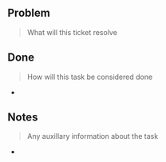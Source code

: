 ## Problem
> What will this ticket resolve

## Done
> How will this task be considered done
-

## Notes
> Any auxillary information about the task
-